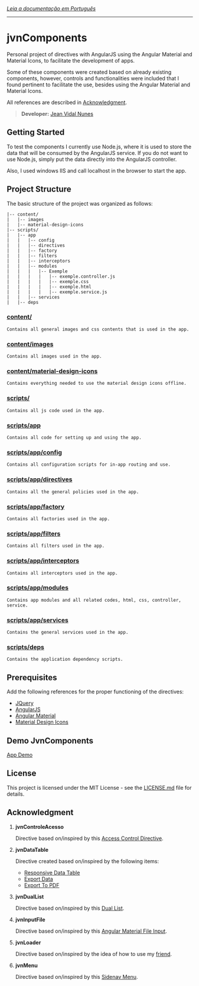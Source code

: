 *[Leia a documentação em Português][readmePortuguese]*

---

# jvnComponents

Personal project of directives with AngularJS using the Angular Material and Material Icons, to facilitate the development of apps.

Some of these components were created based on already existing components, however, controls and functionalities were included that I found pertinent to facilitate the use, besides using the Angular Material and Material Icons.

All references are described in [Acknowledgment](#acknowledgment).

> **Developer:** [Jean Vidal Nunes][myGit]

## Getting Started

To test the components I currently use Node.js, where it is used to store the data that will be consumed by the AngularJS service. If you do not want to use Node.js, simply put the data directly into the AngularJS controller.

Also, I used windows IIS and call localhost in the browser to start the app.

## Project Structure

The basic structure of the project was organized as follows:

```
|-- content/
|   |-- images
|   |-- material-design-icons
|-- scripts/
|   |-- app
|   |   |-- config
|   |   |-- directives
|   |   |-- factory
|   |   |-- filters
|   |   |-- interceptors
|   |   |-- modules
|   |   |   |-- Exemple
|   |   |   |   |-- exemple.controller.js
|   |   |   |   |-- exemple.css
|   |   |   |   |-- exemple.html
|   |   |   |   |-- exemple.service.js
|   |   |-- services
|   |-- deps
```

### [content/][contentPath]
	
	Contains all general images and css contents that is used in the app.

### [content/images][imagesPath]

	Contains all images used in the app.

### [content/material-design-icons][materialDesignIconsPath]

	Contains everything needed to use the material design icons offline.

### [scripts/][scriptsPath]

	Contains all js code used in the app.

### [scripts/app][appPath]

	Contains all code for setting up and using the app.

### [scripts/app/config][configPath]

	Contains all configuration scripts for in-app routing and use.

### [scripts/app/directives][directivesPath]

	Contains all the general policies used in the app.

### [scripts/app/factory][factoryPath]

	Contains all factories used in the app.

### [scripts/app/filters][filtersPath]

	Contains all filters used in the app.

### [scripts/app/interceptors][interceptorsPath]

	Contains all interceptors used in the app.

### [scripts/app/modules][modulesPath]

	Contains app modules and all related codes, html, css, controller, service.

### [scripts/app/services][servicesPath]

	Contains the general services used in the app.

### [scripts/deps][depsPath]

	Contains the application dependency scripts.

## Prerequisites

Add the following references for the proper functioning of the directives:

* [JQuery](https://jquery.com/)
* [AngularJS](https://angularjs.org/)
* [Angular Material](https://material.angularjs.org)
* [Material Design Icons](https://material.io/icons/)

## Demo JvnComponents

[App Demo][AppDemo]

## License

This project is licensed under the MIT License - see the [LICENSE.md][licenseMIT] file for details.

## Acknowledgment

1. **jvnControleAcesso**

	Directive based on/inspired by this [Access Control Directive][AccessControlDirective].

2. **jvnDataTable**

	Directive created based on/inspired by the following items:

	* [Responsive Data Table][ResponsiveDataTable]
	* [Export Data][ExportData]
	* [Export To PDF][ExportToPDF]

3. **jvnDualList**

	Directive based on/inspired by this [Dual List][DualList].

4. **jvnInputFile**

	Directive based on/inspired by this [Angular Material File Input][AngularMaterialFileInput].

5. **jvnLoader**

	Directive based on/inspired by the idea of ​​how to use my [friend][tcs].

6. **jvnMenu**

	Directive based on/inspired by this [Sidenav Menu][sidenavMenu].


[readmePortuguese]: https://github.com/LegolasDBA/jvnComponents/blob/master/README-ptBR.md
[myGit]: https://github.com/LegolasDBA
[contentPath]: https://github.com/LegolasDBA/jvnComponents/tree/master/content
[imagesPath]: https://github.com/LegolasDBA/jvnComponents/tree/master/content/images
[materialDesignIconsPath]: https://github.com/LegolasDBA/jvnComponents/tree/master/content/material-design-icons
[scriptsPath]: https://github.com/LegolasDBA/jvnComponents/tree/master/scripts
[appPath]: https://github.com/LegolasDBA/jvnComponents/tree/master/scripts/app
[configPath]: https://github.com/LegolasDBA/jvnComponents/tree/master/scripts/app/config
[directivesPath]: https://github.com/LegolasDBA/jvnComponents/tree/master/scripts/app/directives
[factoryPath]: https://github.com/LegolasDBA/jvnComponents/tree/master/scripts/app/factory
[filtersPath]: https://github.com/LegolasDBA/jvnComponents/tree/master/scripts/app/filters
[interceptorsPath]: https://github.com/LegolasDBA/jvnComponents/tree/master/scripts/app/interceptors
[modulesPath]: https://github.com/LegolasDBA/jvnComponents/tree/master/scripts/app/modules
[servicesPath]: https://github.com/LegolasDBA/jvnComponents/tree/master/scripts/app/services
[depsPath]: https://github.com/LegolasDBA/jvnComponents/tree/master/scripts/deps
[AppDemo]: https://rawgit.com/LegolasDBA/jvnComponents/master/index.html
[licenseMIT]: https://github.com/LegolasDBA/jvnComponents/blob/master/LICENSE.md
[AccessControlDirective]: http://gabrielfeitosa.com/angularjs-diretiva-para-controle-de-acesso/
[ResponsiveDataTable]: https://github.com/paghdalyogesh/responsive-md-data-table
[ExportData]: http://jsfiddle.net/TheSharpieOne/XNVj3/1/
[ExportToPDF]: http://pdfmake.org/#/gettingstarted
[DualList]: https://github.com/tushariscoolster/ng-duallist
[AngularMaterialFileInput]: https://codepen.io/shepard_one/pen/MypdLy
[tcs]: https://github.com/tiagocarmosantos/
[sidenavMenu]: http://plnkr.co/edit/Ksfo7fnSB0c4DH6egE3S?p=preview